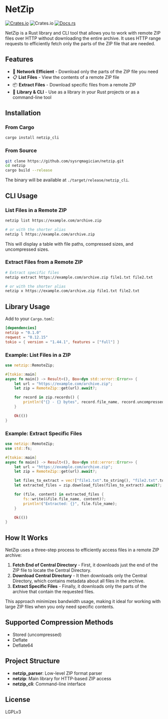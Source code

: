 # NetZip
[![Crates.io](https://img.shields.io/crates/v/netzip)](https://crates.io/netzip)
![Crates.io](https://img.shields.io/crates/l/netzip)
[![Docs.rs](https://docs.rs/netzip/badge.svg)](https://docs.rs/netzip)

NetZip is a Rust library and CLI tool that allows you to work with remote ZIP files over HTTP without downloading the entire archive. It uses HTTP range requests to efficiently fetch only the parts of the ZIP file that are needed.

## Features

- 🚀 **Network Efficient** - Download only the parts of the ZIP file you need
- 📋 **List Files** - View the contents of a remote ZIP file
- 📦 **Extract Files** - Download specific files from a remote ZIP
- 🧩 **Library & CLI** - Use as a library in your Rust projects or as a command-line tool

## Installation

### From Cargo

```bash
cargo install netzip_cli
```

### From Source

```bash
git clone https://github.com/sysrqmagician/netzip.git
cd netzip
cargo build --release
```

The binary will be available at `./target/release/netzip_cli`.

## CLI Usage

### List Files in a Remote ZIP

```bash
netzip list https://example.com/archive.zip

# or with the shorter alias
netzip l https://example.com/archive.zip
```

This will display a table with file paths, compressed sizes, and uncompressed sizes.

### Extract Files from a Remote ZIP

```bash
# Extract specific files
netzip extract https://example.com/archive.zip file1.txt file2.txt

# or with the shorter alias
netzip x https://example.com/archive.zip file1.txt file2.txt
```

## Library Usage

Add to your `Cargo.toml`:

```toml
[dependencies]
netzip = "0.1.0"
reqwest = "0.12.15"
tokio = { version = "1.44.1", features = ["full"] }
```

### Example: List Files in a ZIP

```rust
use netzip::RemoteZip;

#[tokio::main]
async fn main() -> Result<(), Box<dyn std::error::Error>> {
    let url = "https://example.com/archive.zip";
    let zip = RemoteZip::get(url).await?;

    for record in zip.records() {
        println!("{} - {} bytes", record.file_name, record.uncompressed_size);
    }

    Ok(())
}
```

### Example: Extract Specific Files

```rust
use netzip::RemoteZip;
use std::fs;

#[tokio::main]
async fn main() -> Result<(), Box<dyn std::error::Error>> {
    let url = "https://example.com/archive.zip";
    let zip = RemoteZip::get(url).await?;

    let files_to_extract = vec!["file1.txt".to_string(), "file2.txt".to_string()];
    let extracted_files = zip.download_files(files_to_extract).await?;

    for (file, content) in extracted_files {
        fs::write(&file.file_name, content)?;
        println!("Extracted: {}", file.file_name);
    }

    Ok(())
}
```

## How It Works

NetZip uses a three-step process to efficiently access files in a remote ZIP archive:

1. **Fetch End of Central Directory** - First, it downloads just the end of the ZIP file to locate the Central Directory.
2. **Download Central Directory** - It then downloads only the Central Directory, which contains metadata about all files in the archive.
3. **Extract Specific Files** - Finally, it downloads only the parts of the archive that contain the requested files.

This approach minimizes bandwidth usage, making it ideal for working with large ZIP files when you only need specific contents.

## Supported Compression Methods

- Stored (uncompressed)
- Deflate
- Deflate64

## Project Structure

- **netzip_parser**: Low-level ZIP format parser
- **netzip**: Main library for HTTP-based ZIP access
- **netzip_cli**: Command-line interface

## License

LGPLv3
